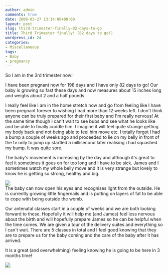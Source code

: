 ```yaml
---
author: admin
comments: true
date: 2008-03-27 13:14:00+00:00
layout: post
slug: third-trimester-finally-82-days-to-go
title: Third Trimester finally! (82 days to go!)
wordpress_id: 24
categories:
- Miscellaneous
tags:
- Baby
- pregnancy
---
```


So I am in the 3rd trimester now!  
  
I have been pregnant now for 198 days and I have only 82 days to go! Our baby is growing so fast these days and now measures about 15 inches long and weighs about 2 and a half pounds.  
  
I really feel like I am in the home stretch now and go from feeling like I have been pregnant forever to wishing I had more than 12 weeks left. I don't think anyone can be truly prepared for their first baby and I'm really nervous! At the same time though I can't wait to see bubs and see what he looks like and be able to finally cuddle him. I imagine it will feel quite strange getting my body back and not being able to feel him move etc. I totally forgot I had a bump a couple of weeks ago and proceeded to lie on my belly in front of the tv only to jump up startled a millisecond later realising i had squashed my bump. It was quite sore.  
  
The baby's movement is increasing by the day and although it's great to feel it sometimes it goes on for too long and I have to be sick. James and I sometimes watch my whole belly move and it is very strange but lovely to know he is getting so strong, healthy and big.  
  
[![](http://bp2.blogger.com/_C-ub7-hXVgE/R-ujO3fmcSI/AAAAAAAAEZ4/PrDhjZ4_vIg/s400/fetaldev28.jpg)](http://bp2.blogger.com/_C-ub7-hXVgE/R-ujO3fmcSI/AAAAAAAAEZ4/PrDhjZ4_vIg/s1600-h/fetaldev28.jpg)  
The baby can now open his eyes and recognises light from the outside. He is currently growing little fingernails and is putting on layers of fat to be able to cope with being outside the womb.  
  
Our antenatal classes start in a couple of weeks and we are both looking forward to these. Hopefully it will help me (and James) feel less nervous about the birth and will hopefully prepare James so he can be helpful when the time comes. We are given a tour of the delivery suites and everything so I can't wait. There are 5 classes in total and I feel good knowing that they are to prepare us for the baby coming and the care of the baby after it has arrived.  
  
It is a great (and overwhelming) feeling knowing he is going to be here in 3 months time!

![](https://blogger.googleusercontent.com/tracker/251139911615938991-7487693959248721996?l=www.outmumbered.com)
